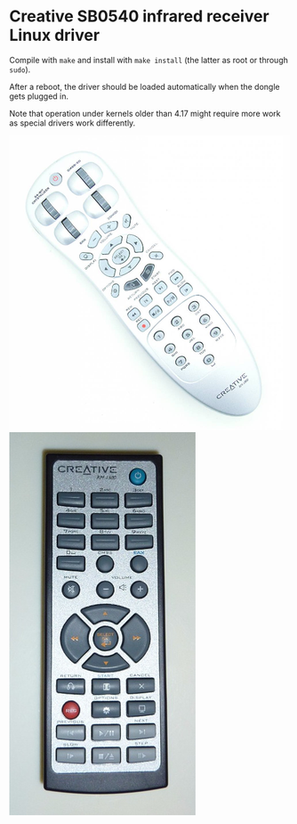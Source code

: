 # Creative SB0540 infrared receiver Linux driver

Compile with `make` and install with `make install` (the latter as root or
through `sudo`).

After a reboot, the driver should be loaded automatically when the dongle
gets plugged in.

Note that operation under kernels older than 4.17 might require
more work as special drivers work differently.

![RM-1800](images/creative-rm-1800.jpg)
![RM-1500](images/creative-rm-1500.jpg)
